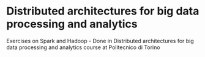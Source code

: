 # Distributed architectures for big data processing and analytics
Exercises on Spark and Hadoop - Done in Distributed architectures for big data processing and analytics course at Politecnico di Torino
